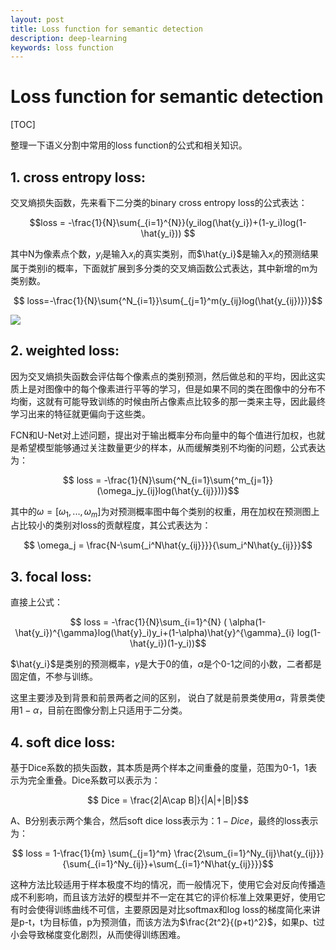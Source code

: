 ```yaml
---
layout: post
title: Loss function for semantic detection 
description: deep-learning
keywords: loss function
---
```


# Loss function for semantic detection

[TOC]

整理一下语义分割中常用的loss function的公式和相关知识。

## 1. cross entropy loss:

交叉熵损失函数，先来看下二分类的binary cross entropy loss的公式表达：

$$loss = -\frac{1}{N}\sum{_{i=1}^{N}}(y_ilog(\hat{y_i})+(1-y_i)log(1-\hat{y_i})) $$

其中N为像素点个数，$y_i$是输入$x_i$的真实类别，而$\hat{y_i}$是输入$x_i$的预测结果属于类别i的概率，下面就扩展到多分类的交叉熵函数公式表达，其中新增的m为类别数。

$$ loss=-\frac{1}{N}\sum{^N_{i=1}}\sum{_{j=1}^m(y_{ij}log(\hat{y_{ij})})}$$

![](https://img-blog.csdnimg.cn/20190801135839637.png)

## 2. weighted loss:

因为交叉熵损失函数会评估每个像素点的类别预测，然后做总和的平均，因此这实质上是对图像中的每个像素进行平等的学习，但是如果不同的类在图像中的分布不均衡，这就有可能导致训练的时候由所占像素点比较多的那一类来主导，因此最终学习出来的特征就更偏向于这些类。

FCN和U-Net对上述问题，提出对于输出概率分布向量中的每个值进行加权，也就是希望模型能够通过关注数量更少的样本，从而缓解类别不均衡的问题，公式表达为：

$$ loss = -\frac{1}{N}\sum{^N_{i=1}\sum{^m_{j=1}}(\omega_jy_{ij}log(\hat{y_{ij}}))}$$

其中的$\omega = [\omega_1,...,\omega_m]$为对预测概率图中每个类别的权重，用在加权在预测图上占比较小的类别对loss的贡献程度，其公式表达为：

$$ \omega_j = \frac{N-\sum{_i^N\hat{y_{ij}}}}{\sum_i^N\hat{y_{ij}}}$$

## 3. focal loss:

直接上公式：

$$ loss = -\frac{1}{N}\sum_{i=1}^{N} ( \alpha(1-\hat{y_i})^{\gamma}log(\hat{y}_i)y_i+(1-\alpha)\hat{y}^{\gamma}_{i} log(1-\hat{y_i})(1-y_i))$$

$\hat{y_i}$是类别的预测概率，$\gamma$是大于0的值，$\alpha$是个0-1之间的小数，二者都是固定值，不参与训练。

这里主要涉及到背景和前景两者之间的区别， 说白了就是前景类使用$\alpha$，背景类使用$1-\alpha$，目前在图像分割上只适用于二分类。

## 4. soft dice loss:

基于Dice系数的损失函数，其本质是两个样本之间重叠的度量，范围为0-1，1表示为完全重叠。Dice系数可以表示为：

$$ Dice = \frac{2|A\cap B|}{|A|+|B|}$$

A、B分别表示两个集合，然后soft dice loss表示为：$1-Dice$，最终的loss表示为：

$$ loss = 1-\frac{1}{m} \sum{_{j=1}^m} \frac{2\sum_{i=1}^Ny_{ij}\hat{y_{ij}}}{\sum{_{i=1}^Ny_{ij}}+\sum{_{i=1}^N\hat{y_{ij}}}}$$

这种方法比较适用于样本极度不均的情况，而一般情况下，使用它会对反向传播造成不利影响，而且该方法好的模型并不一定在其它的评价标准上效果更好，使用它有时会使得训练曲线不可信，主要原因是对比softmax和log loss的梯度简化来讲是p-t，t为目标值，p为预测值，而该方法为$\frac{2t^2}{(p+t)^2}$，如果p、t过小会导致梯度变化剧烈，从而使得训练困难。

